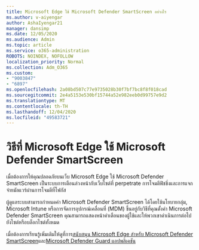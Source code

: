 ```yaml
---
title: Microsoft Edge ใช้ Microsoft Defender SmartScreen อย่างไร
ms.author: v-aiyengar
author: AshaIyengar21
manager: dansimp
ms.date: 12/05/2020
ms.audience: Admin
ms.topic: article
ms.service: o365-administration
ROBOTS: NOINDEX, NOFOLLOW
localization_priority: Normal
ms.collection: Adm_O365
ms.custom:
- "9003847"
- "6897"
ms.openlocfilehash: 2a08bd507c77e9735028b30f7bf7bc8f8f018cad
ms.sourcegitcommit: 2e4a5153e530bf15744a52e982eeb0d99757e9d2
ms.translationtype: MT
ms.contentlocale: th-TH
ms.lasthandoff: 12/04/2020
ms.locfileid: "49583721"
---
```

# <a name="how-microsoft-edge-uses-microsoft-defender-smartscreen"></a>วิธีที่ Microsoft Edge ใช้ Microsoft Defender SmartScreen

เมื่อต้องการให้คุณปลอดภัยบนเว็บ Microsoft Edge ใช้ Microsoft Defender SmartScreen เป็นระบบการเตือนล่วงหน้ากับเว็บไซต์ที่ perpetrate การโจมตีฟิชชิ่งและการแจกจ่ายมัลแวร์ผ่านการโจมตีที่โฟกัส

ผู้ดูแลระบบสามารถกำหนดค่า Microsoft Defender SmartScreen ได้โดยใช้นโยบายกลุ่ม, Microsoft Intune หรือการจัดการอุปกรณ์เคลื่อนที่ (MDM) ขึ้นอยู่กับวิธีที่คุณตั้งค่า Microsoft Defender SmartScreen คุณสามารถแสดงหน้าคำเตือนของผู้ใช้และให้พวกเขาดำเนินการต่อไปยังไซต์หรือบล็อกไซต์ทั้งหมด

เมื่อต้องการเรียนรู้เพิ่มเติมให้ดูที่การ[สนับสนุน Microsoft Edge สำหรับ Microsoft Defender SmartScreen](https://go.microsoft.com/fwlink/?linkid=2133081)และ[Microsoft Defender Guard แอปพลิเคชัน](https://go.microsoft.com/fwlink/?linkid=2132839)